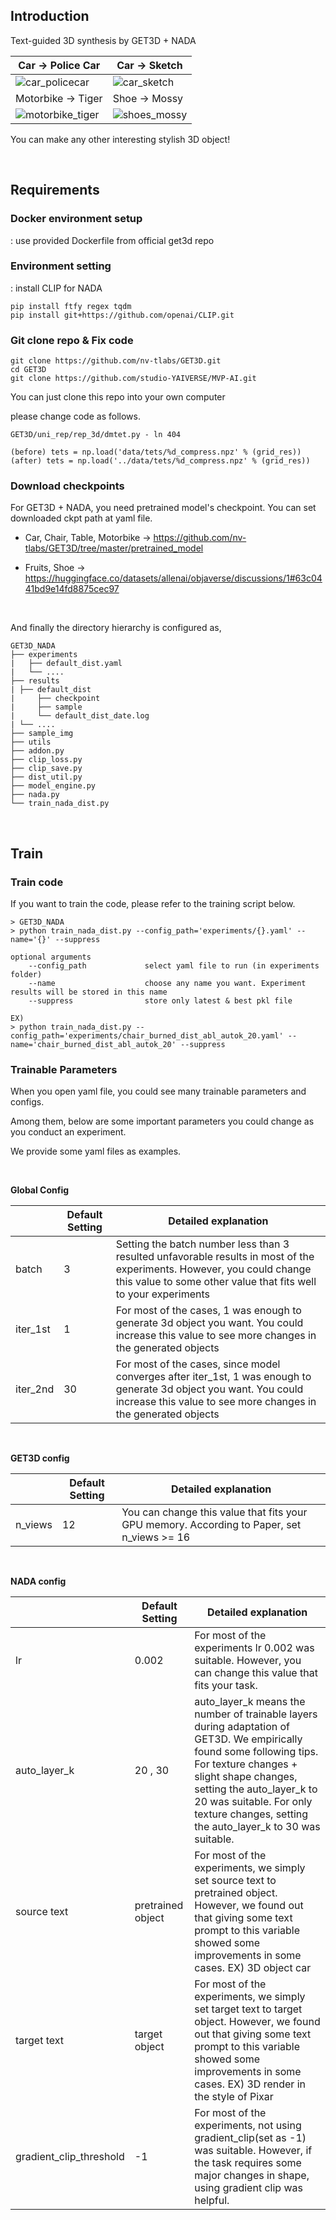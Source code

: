 ## Introduction
Text-guided 3D synthesis by GET3D + NADA

| Car &rarr; Police Car | Car &rarr; Sketch |
| --- | --- |
|![car_policecar](https://github.com/studio-YAIVERSE/MVP-AI/assets/59243570/4266eb87-ab5d-4357-bf7e-27372c47489e) | ![car_sketch](https://github.com/studio-YAIVERSE/MVP-AI/assets/59243570/b495e84f-5e91-4ec3-9720-65aebc19fb27) |
| Motorbike &rarr; Tiger | Shoe &rarr; Mossy |
| ![motorbike_tiger](https://github.com/studio-YAIVERSE/MVP-AI/assets/59243570/7086c79f-2e2c-40cf-82e7-4fb96e5dd060) | ![shoes_mossy](https://github.com/studio-YAIVERSE/MVP-AI/assets/59243570/01dfaca4-3d92-4deb-9e96-e036b59c16bc) |

You can make any other interesting stylish 3D object!

<br>

## Requirements

### Docker environment setup

: use provided Dockerfile from official get3d repo

### Environment setting
: install CLIP for NADA
```
pip install ftfy regex tqdm 
pip install git+https://github.com/openai/CLIP.git
```

### Git clone repo & Fix code

```
git clone https://github.com/nv-tlabs/GET3D.git
cd GET3D
git clone https://github.com/studio-YAIVERSE/MVP-AI.git
```

You can just clone this repo into your own computer

please change code  as follows.

```
GET3D/uni_rep/rep_3d/dmtet.py - ln 404

(before) tets = np.load('data/tets/%d_compress.npz' % (grid_res))
(after) tets = np.load('../data/tets/%d_compress.npz' % (grid_res))
```

### Download checkpoints

For GET3D + NADA, you need pretrained model's checkpoint. You can set downloaded ckpt path at yaml file.

- Car, Chair, Table, Motorbike &rarr; https://github.com/nv-tlabs/GET3D/tree/master/pretrained_model

- Fruits, Shoe &rarr; https://huggingface.co/datasets/allenai/objaverse/discussions/1#63c0441bd9e14fd8875cec97

<br>

And finally the directory hierarchy is configured as,

```
GET3D_NADA
├── experiments
|	├── default_dist.yaml
|	└── ....
├── results
| ├── default_dist
|	  ├── checkpoint
|	  ├── sample
|	  └── default_dist_date.log
| └── ....
├── sample_img
├── utils
├── addon.py
├── clip_loss.py
├── clip_save.py
├── dist_util.py
├── model_engine.py
├── nada.py
└── train_nada_dist.py
```

<br>

## Train

### Train code

If you want to train the code, please refer to the training script below.

```
> GET3D_NADA
> python train_nada_dist.py --config_path='experiments/{}.yaml' --name='{}' --suppress

optional arguments
	--config_path             select yaml file to run (in experiments folder)
	--name                    choose any name you want. Experiment results will be stored in this name
	--suppress                store only latest & best pkl file

EX)
> python train_nada_dist.py --config_path='experiments/chair_burned_dist_abl_autok_20.yaml' --name='chair_burned_dist_abl_autok_20' --suppress
```


### Trainable Parameters

When you open yaml file, you could see many trainable parameters and configs.

Among them, below are some important parameters you could change as you conduct an experiment.

We provide some yaml files as examples. 

<br>

**Global Config**

|  | Default Setting | Detailed explanation |
| --- | --- | --- |
| batch | 3 | Setting the batch number less than 3 resulted unfavorable results in most of the experiments. However, you could change this value to some other value that fits well to your experiments |
| iter_1st | 1 | For most of the cases, 1 was enough to generate 3d object you want. You could increase this value to see more changes in the generated objects |
| iter_2nd | 30 | For most of the cases, since model converges after iter_1st, 1 was enough to generate 3d object you want. You could increase this value to see more changes in the generated objects |

<br>

**GET3D config**

|  | Default Setting | Detailed explanation |
| --- | --- | --- |
| n_views | 12 | You can change this value that fits your GPU memory. According to Paper, set n_views >= 16 |

<br>

**NADA config**

|  | Default Setting | Detailed explanation |
| --- | --- | --- |
| lr | 0.002 | For most of the experiments lr 0.002 was suitable. However, you can change this value that fits your task. |
| auto_layer_k | 20 , 30 | auto_layer_k means the number of trainable layers during adaptation of GET3D. We empirically found some following tips. For texture changes + slight shape changes, setting the auto_layer_k to 20 was suitable. For only texture changes, setting the auto_layer_k to 30 was suitable. |
| source text | pretrained object | For most of the experiments, we simply set source text to pretrained object. However, we found out that giving some text prompt to this variable showed some improvements in some cases. EX) 3D object car |
| target text | target object | For most of the experiments, we simply set target text to target object. However, we found out that giving some text prompt to this variable showed some improvements in some cases. EX) 3D render in the style of Pixar |
| gradient_clip_threshold | -1 | For most of the experiments, not using gradient_clip(set as -1) was suitable. However, if the task requires some major changes in shape, using gradient clip was helpful.  |
